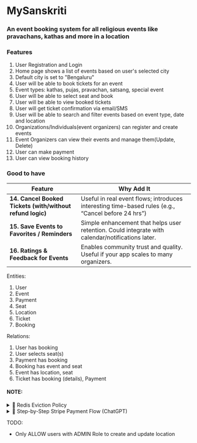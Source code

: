 # MySanskriti
### An event booking system for all religious events like pravachans, kathas and more in a location

### Features
1. User Registration and Login
2. Home page shows a list of events based on user's selected city
3. Default city is set to "Bengaluru"
4. User will be able to book tickets for an event
5. Event types: kathas, pujas, pravachan, satsang, special event
6. User will be able to select seat and book
7. User will be able to view booked tickets
8. User will get ticket confirmation via email/SMS
9. User will be able to search and filter events based on event type, date and location
10. Organizations/Individuals(event organizers) can register and create events
11. Event Organizers can view their events and manage them(Update, Delete)
12. User can make payment
13. User can view booking history

### Good to have

| Feature                                                   | Why Add It                                                                                         |
| --------------------------------------------------------- | -------------------------------------------------------------------------------------------------- |
| **14. Cancel Booked Tickets (with/without refund logic)** | Useful in real event flows; introduces interesting time-based rules (e.g., “Cancel before 24 hrs”) |
| **15. Save Events to Favorites / Reminders**              | Simple enhancement that helps user retention. Could integrate with calendar/notifications later.   |
| **16. Ratings & Feedback for Events**                     | Enables community trust and quality. Useful if your app scales to many organizers.                 |

Entities:
1. User
2. Event
3. Payment
4. Seat
5. Location
6. Ticket
7. Booking

Relations:
1. User has booking
2. User selects seat(s)
3. Payment has booking
4. Booking has event and seat
5. Event has location, seat
6. Ticket has booking (details), Payment

#### NOTE:

<details>
<summary>📌 Redis Eviction Policy</summary>

By default, Redis won't evict anything unless it’s configured to do so. Run Redis Docker (everytime!) with:

```
docker run -d --name my-redis -p 6379:6379 redis

1. go into redis-cli ( terminal )
redis-cli

2. setting maxmemory and eviction policy
CONFIG SET maxmemory 100mb
CONFIG SET maxmemory-policy allkeys-lru

3. verifying eviction policy
CONFIG GET maxmemory
CONFIG GET maxmemory-policy

Explanation:
- maxmemory 100mb: Limits Redis to 100 MB.
- maxmemory-policy allkeys-lru: Enables LRU eviction across all keys.
```

</details>
<details>
<summary>📌 Step-by-Step Stripe Payment Flow (ChatGPT)</summary>

1. User initiates payment (Frontend)

    The user clicks a “Pay” or “Buy” button.

    This triggers a call to your backend API to create a Stripe Checkout session.

✅ Why backend?

    Sensitive data like product price, currency, and Stripe secret keys must not be exposed in frontend.

    You may want to validate the cart, compute price, apply discounts, and save a pending order in DB before payment.

2. Backend calls Stripe API to create a Checkout session

   Your backend (Node, .NET, Python, etc.) calls Stripe using your secret key to create a session.

   You specify:

        Products (name, price, quantity)

        Payment method

        Success/cancel URLs

        Optionally customer details (name, email, etc.)

        (in India) Address and name for export compliance

   Stripe returns a session URL, which you send back to the frontend.


3. Frontend redirects user to Stripe’s hosted checkout page

   The frontend uses window.location.href = session.url to redirect.

   Stripe handles card input, UPI, and all sensitive payment processing on its secure page.

✅ You don’t touch any card data, avoiding PCI compliance issues.
4. Stripe processes the payment

   If payment succeeds, the user is redirected to the success_url.

   If cancelled, Stripe redirects to the cancel_url.

🚫 ⚠️ At this point, you cannot trust that a payment succeeded just because the user landed on success_url.
5. Stripe triggers a webhook to your backend

   Stripe sends a POST request to your backend webhook endpoint.

   This includes the official record of payment status (e.g., payment_intent.succeeded, checkout.session.completed).

✅ Your backend verifies the webhook signature and processes:

    Mark the order as paid in DB

    Send email confirmation

    Allocate inventory or grant access

6. You respond to the webhook

   Your webhook handler returns HTTP 200 to Stripe.

   This ensures Stripe won’t retry sending the event.

Local : Listen to Stripe webhooks using the Stripe CLI
```
stripe listen --forward-to http://localhost:5269/api/payment/webhook-endpoint
```

</details>

TODO:

- Only ALLOW users with ADMIN Role to create and update location
